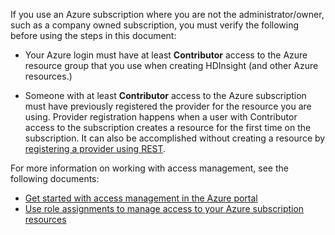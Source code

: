 If you use an Azure subscription where you are not the administrator/owner, such as a company owned subscription, you must verify the following before using the steps in this document:

* Your Azure login must have at least __Contributor__ access to the Azure resource group that you use when creating HDInsight (and other Azure resources.)

* Someone with at least __Contributor__ access to the Azure subscription must have previously registered the provider for the resource you are using. Provider registration happens when a user with Contributor access to the subscription creates a resource for the first time on the subscription. It can also be accomplished without creating a resource by [registering a provider using REST](https://msdn.microsoft.com/library/azure/dn790548.aspx).

For more information on working with access management, see the following documents:

* [Get started with access management in the Azure portal](../articles/active-directory/role-based-access-control-what-is.md)
* [Use role assignments to manage access to your Azure subscription resources](../articles/active-directory/role-based-access-control-configure.md)
